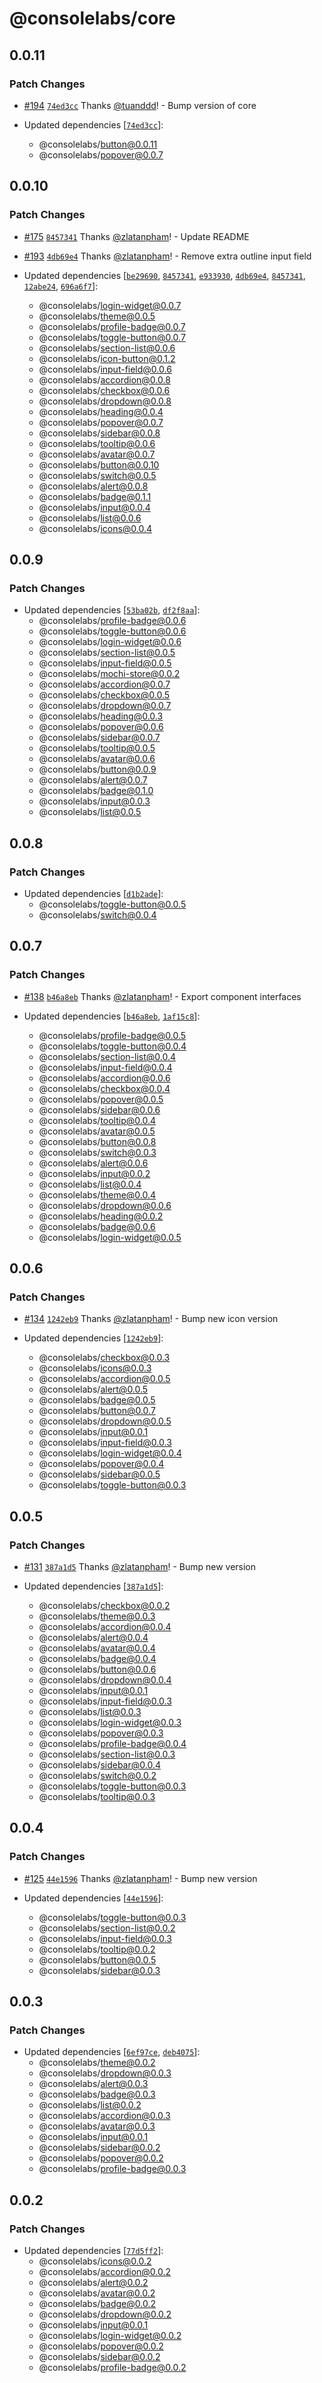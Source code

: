 # @consolelabs/core

## 0.0.11

### Patch Changes

- [#194](https://github.com/consolelabs/websites/pull/194)
  [`74ed3cc`](https://github.com/consolelabs/websites/commit/74ed3cc21f683e63cdcb21615a3511f2e6c92a2c)
  Thanks [@tuanddd](https://github.com/tuanddd)! - Bump version of core

- Updated dependencies
  [[`74ed3cc`](https://github.com/consolelabs/websites/commit/74ed3cc21f683e63cdcb21615a3511f2e6c92a2c)]:
  - @consolelabs/button@0.0.11
  - @consolelabs/popover@0.0.7

## 0.0.10

### Patch Changes

- [#175](https://github.com/consolelabs/websites/pull/175)
  [`8457341`](https://github.com/consolelabs/websites/commit/8457341631ae28bb9f9d226e3b9c287d81cc9685)
  Thanks [@zlatanpham](https://github.com/zlatanpham)! - Update README

- [#193](https://github.com/consolelabs/websites/pull/193)
  [`4db69e4`](https://github.com/consolelabs/websites/commit/4db69e4b2bf4c537ecfa2a06268d68a60d4e2dd6)
  Thanks [@zlatanpham](https://github.com/zlatanpham)! - Remove extra outline
  input field

- Updated dependencies
  [[`be29690`](https://github.com/consolelabs/websites/commit/be29690eaec5fd91718608b972383c94672c90bf),
  [`8457341`](https://github.com/consolelabs/websites/commit/8457341631ae28bb9f9d226e3b9c287d81cc9685),
  [`e933930`](https://github.com/consolelabs/websites/commit/e933930b06f038d0e5b1184f787bbf786025a883),
  [`4db69e4`](https://github.com/consolelabs/websites/commit/4db69e4b2bf4c537ecfa2a06268d68a60d4e2dd6),
  [`8457341`](https://github.com/consolelabs/websites/commit/8457341631ae28bb9f9d226e3b9c287d81cc9685),
  [`12abe24`](https://github.com/consolelabs/websites/commit/12abe24297aa49f72cffc98fa6d9adfd33b77e9a),
  [`696a6f7`](https://github.com/consolelabs/websites/commit/696a6f73c9aaa59f0dbeb737d05f2789125a5b4b)]:
  - @consolelabs/login-widget@0.0.7
  - @consolelabs/theme@0.0.5
  - @consolelabs/profile-badge@0.0.7
  - @consolelabs/toggle-button@0.0.7
  - @consolelabs/section-list@0.0.6
  - @consolelabs/icon-button@0.1.2
  - @consolelabs/input-field@0.0.6
  - @consolelabs/accordion@0.0.8
  - @consolelabs/checkbox@0.0.6
  - @consolelabs/dropdown@0.0.8
  - @consolelabs/heading@0.0.4
  - @consolelabs/popover@0.0.7
  - @consolelabs/sidebar@0.0.8
  - @consolelabs/tooltip@0.0.6
  - @consolelabs/avatar@0.0.7
  - @consolelabs/button@0.0.10
  - @consolelabs/switch@0.0.5
  - @consolelabs/alert@0.0.8
  - @consolelabs/badge@0.1.1
  - @consolelabs/input@0.0.4
  - @consolelabs/list@0.0.6
  - @consolelabs/icons@0.0.4

## 0.0.9

### Patch Changes

- Updated dependencies
  [[`53ba02b`](https://github.com/consolelabs/websites/commit/53ba02b62105fb117a8916ac74ad3b65a8763038),
  [`df2f8aa`](https://github.com/consolelabs/websites/commit/df2f8aa51190efebef08f508c2f73a62b624ba06)]:
  - @consolelabs/profile-badge@0.0.6
  - @consolelabs/toggle-button@0.0.6
  - @consolelabs/login-widget@0.0.6
  - @consolelabs/section-list@0.0.5
  - @consolelabs/input-field@0.0.5
  - @consolelabs/mochi-store@0.0.2
  - @consolelabs/accordion@0.0.7
  - @consolelabs/checkbox@0.0.5
  - @consolelabs/dropdown@0.0.7
  - @consolelabs/heading@0.0.3
  - @consolelabs/popover@0.0.6
  - @consolelabs/sidebar@0.0.7
  - @consolelabs/tooltip@0.0.5
  - @consolelabs/avatar@0.0.6
  - @consolelabs/button@0.0.9
  - @consolelabs/alert@0.0.7
  - @consolelabs/badge@0.1.0
  - @consolelabs/input@0.0.3
  - @consolelabs/list@0.0.5

## 0.0.8

### Patch Changes

- Updated dependencies
  [[`d1b2ade`](https://github.com/consolelabs/websites/commit/d1b2ade819a9c45e22241f94535c0bd2f0b08a27)]:
  - @consolelabs/toggle-button@0.0.5
  - @consolelabs/switch@0.0.4

## 0.0.7

### Patch Changes

- [#138](https://github.com/consolelabs/websites/pull/138)
  [`b46a8eb`](https://github.com/consolelabs/websites/commit/b46a8eb5699a24f674d3d6179dc4b9df672623bb)
  Thanks [@zlatanpham](https://github.com/zlatanpham)! - Export component
  interfaces

- Updated dependencies
  [[`b46a8eb`](https://github.com/consolelabs/websites/commit/b46a8eb5699a24f674d3d6179dc4b9df672623bb),
  [`1af15c8`](https://github.com/consolelabs/websites/commit/1af15c838aeeb0f4132722f4ca3ad3f38e6eb749)]:
  - @consolelabs/profile-badge@0.0.5
  - @consolelabs/toggle-button@0.0.4
  - @consolelabs/section-list@0.0.4
  - @consolelabs/input-field@0.0.4
  - @consolelabs/accordion@0.0.6
  - @consolelabs/checkbox@0.0.4
  - @consolelabs/popover@0.0.5
  - @consolelabs/sidebar@0.0.6
  - @consolelabs/tooltip@0.0.4
  - @consolelabs/avatar@0.0.5
  - @consolelabs/button@0.0.8
  - @consolelabs/switch@0.0.3
  - @consolelabs/alert@0.0.6
  - @consolelabs/input@0.0.2
  - @consolelabs/list@0.0.4
  - @consolelabs/theme@0.0.4
  - @consolelabs/dropdown@0.0.6
  - @consolelabs/heading@0.0.2
  - @consolelabs/badge@0.0.6
  - @consolelabs/login-widget@0.0.5

## 0.0.6

### Patch Changes

- [#134](https://github.com/consolelabs/websites/pull/134)
  [`1242eb9`](https://github.com/consolelabs/websites/commit/1242eb9215f4753ca6ca0edb8f424212f0508b2b)
  Thanks [@zlatanpham](https://github.com/zlatanpham)! - Bump new icon version

- Updated dependencies
  [[`1242eb9`](https://github.com/consolelabs/websites/commit/1242eb9215f4753ca6ca0edb8f424212f0508b2b)]:
  - @consolelabs/checkbox@0.0.3
  - @consolelabs/icons@0.0.3
  - @consolelabs/accordion@0.0.5
  - @consolelabs/alert@0.0.5
  - @consolelabs/badge@0.0.5
  - @consolelabs/button@0.0.7
  - @consolelabs/dropdown@0.0.5
  - @consolelabs/input@0.0.1
  - @consolelabs/input-field@0.0.3
  - @consolelabs/login-widget@0.0.4
  - @consolelabs/popover@0.0.4
  - @consolelabs/sidebar@0.0.5
  - @consolelabs/toggle-button@0.0.3

## 0.0.5

### Patch Changes

- [#131](https://github.com/consolelabs/websites/pull/131)
  [`387a1d5`](https://github.com/consolelabs/websites/commit/387a1d538f34af652c3fd345f510ed0e142c581d)
  Thanks [@zlatanpham](https://github.com/zlatanpham)! - Bump new version

- Updated dependencies
  [[`387a1d5`](https://github.com/consolelabs/websites/commit/387a1d538f34af652c3fd345f510ed0e142c581d)]:
  - @consolelabs/checkbox@0.0.2
  - @consolelabs/theme@0.0.3
  - @consolelabs/accordion@0.0.4
  - @consolelabs/alert@0.0.4
  - @consolelabs/avatar@0.0.4
  - @consolelabs/badge@0.0.4
  - @consolelabs/button@0.0.6
  - @consolelabs/dropdown@0.0.4
  - @consolelabs/input@0.0.1
  - @consolelabs/input-field@0.0.3
  - @consolelabs/list@0.0.3
  - @consolelabs/login-widget@0.0.3
  - @consolelabs/popover@0.0.3
  - @consolelabs/profile-badge@0.0.4
  - @consolelabs/section-list@0.0.3
  - @consolelabs/sidebar@0.0.4
  - @consolelabs/switch@0.0.2
  - @consolelabs/toggle-button@0.0.3
  - @consolelabs/tooltip@0.0.3

## 0.0.4

### Patch Changes

- [#125](https://github.com/consolelabs/websites/pull/125)
  [`44e1596`](https://github.com/consolelabs/websites/commit/44e1596633b4d5532fe922eab5204ea8869607ff)
  Thanks [@zlatanpham](https://github.com/zlatanpham)! - Bump new version

- Updated dependencies
  [[`44e1596`](https://github.com/consolelabs/websites/commit/44e1596633b4d5532fe922eab5204ea8869607ff)]:
  - @consolelabs/toggle-button@0.0.3
  - @consolelabs/section-list@0.0.2
  - @consolelabs/input-field@0.0.3
  - @consolelabs/tooltip@0.0.2
  - @consolelabs/button@0.0.5
  - @consolelabs/sidebar@0.0.3

## 0.0.3

### Patch Changes

- Updated dependencies
  [[`6ef97ce`](https://github.com/consolelabs/websites/commit/6ef97ce78f3f79512c8351ad957a10ae7c93871f),
  [`deb4075`](https://github.com/consolelabs/websites/commit/deb40753724f5da7f24d2203e5206cac6f08e8b0)]:
  - @consolelabs/theme@0.0.2
  - @consolelabs/dropdown@0.0.3
  - @consolelabs/alert@0.0.3
  - @consolelabs/badge@0.0.3
  - @consolelabs/list@0.0.2
  - @consolelabs/accordion@0.0.3
  - @consolelabs/avatar@0.0.3
  - @consolelabs/input@0.0.1
  - @consolelabs/sidebar@0.0.2
  - @consolelabs/popover@0.0.2
  - @consolelabs/profile-badge@0.0.3

## 0.0.2

### Patch Changes

- Updated dependencies
  [[`77d5ff2`](https://github.com/consolelabs/websites/commit/77d5ff23c587c7667a2a3efdca7f627ef5422211)]:
  - @consolelabs/icons@0.0.2
  - @consolelabs/accordion@0.0.2
  - @consolelabs/alert@0.0.2
  - @consolelabs/avatar@0.0.2
  - @consolelabs/badge@0.0.2
  - @consolelabs/dropdown@0.0.2
  - @consolelabs/input@0.0.1
  - @consolelabs/login-widget@0.0.2
  - @consolelabs/popover@0.0.2
  - @consolelabs/sidebar@0.0.2
  - @consolelabs/profile-badge@0.0.2
